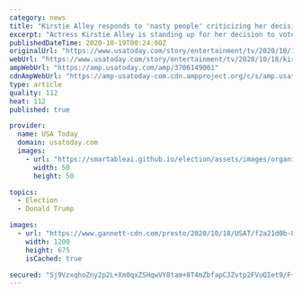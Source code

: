 ```yaml
---
category: news
title: "Kirstie Alley responds to 'nasty people' criticizing her decision to vote again for Donald Trump"
excerpt: "Actress Kirstie Alley is standing up for her decision to vote for President Donald Trump. The \"Cheers\" actress faced \"nasty\" backlash online."
publishedDateTime: 2020-10-19T00:24:00Z
originalUrl: "https://www.usatoday.com/story/entertainment/tv/2020/10/18/kirstie-alley-donald-trump-support-nasty-critics-twitter/3706149001/"
webUrl: "https://www.usatoday.com/story/entertainment/tv/2020/10/18/kirstie-alley-donald-trump-support-nasty-critics-twitter/3706149001/"
ampWebUrl: "https://amp.usatoday.com/amp/3706149001"
cdnAmpWebUrl: "https://amp-usatoday-com.cdn.ampproject.org/c/s/amp.usatoday.com/amp/3706149001"
type: article
quality: 112
heat: 112
published: true

provider:
  name: USA Today
  domain: usatoday.com
  images:
    - url: "https://smartableai.github.io/election/assets/images/organizations/usatoday.com-50x50.jpg"
      width: 50
      height: 50

topics:
  - Election
  - Donald Trump

images:
  - url: "https://www.gannett-cdn.com/presto/2020/10/18/USAT/f2a21d0b-8395-4ade-a00c-0d9b30914ae7-GTY_1017791726.JPG?auto=webp&crop=3853,2168,x0,y1000&format=pjpg&width=1200"
    width: 1200
    height: 675
    isCached: true

secured: "Sj9VzxqhoZny2p2L+Xm0qxZSHqwVY8tam+8T4mZbfapCJZvtp2FVuQIet9/F+Pe7nBcpUP5APLGnVIfsTyvMKgrWLQJQ87ReqJeHcAXyv2lVH68OcELZE0wS/e8ShW21NERhLLGvby7UfJADcA8wApEPmzZDn7PyJ89iixNj1TfG3XHnIEmKW65tdGrEIC/nF+XbjTVxLPek8+OUMksIhXPfmA2JY6vt715ILLckxEXvqvbno09B5IVT6VY7qXHyqjKrOH0vqpCWIS6EIhBmDEGwDMs1FPGgYl6Q3vtvt7u7oc9BwD+pk4D/9YSQEbo4f2sq0ddKcm+zMB4lnqgjbw31rtI3IOWW6znRtXCIoQQ=;yX2LyFzT9JGwbCHadpmpzA=="
---
```


